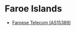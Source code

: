 # Faroe Islands

- [Faroese Telecom (AS15389)](http://netcon.internet.fo/cgi-bin/nph-traceroute.pl)
